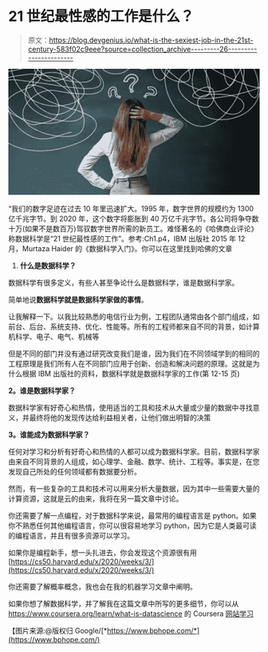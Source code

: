 # 21 世纪最性感的工作是什么？

> 原文：<https://blog.devgenius.io/what-is-the-sexiest-job-in-the-21st-century-583f02c9eee?source=collection_archive---------26----------------------->

![](img/61ead2d15271e99d9e65941bec8d2e2e.png)

“我们的数字足迹在过去 10 年里迅速扩大。1995 年，数字世界的规模约为 1300 亿千兆字节。到 2020 年，这个数字将膨胀到 40 万亿千兆字节。各公司将争夺数十万(如果不是数百万)驾驭数字世界所需的新员工。难怪著名的《哈佛商业评论》称数据科学是“21 世纪最性感的工作”。参考:Ch1.p4，IBM 出版社 2015 年 12 月，Murtaza Haider 的《数据科学入门》。你可以在这里找到哈佛的文章

1.  **什么是数据科学？**

数据科学有很多定义，有些人甚至争论什么是数据科学，谁是数据科学家。

简单地说**数据科学就是数据科学家做的事情**。

让我解释一下。以我比较熟悉的电信行业为例，工程团队通常由各个部门组成，如前台、后台、系统支持、优化、性能等。所有的工程师都来自不同的背景，如计算机科学、电子、电气、机械等

但是不同的部门并没有通过研究改变我们是谁，因为我们在不同领域学到的相同的工程原理是我们所有人在不同部门应用于创新、创造和解决问题的原理。这就是为什么根据 IBM 出版社的资料，数据科学就是数据科学家的工作(第 12-15 页)

**2。谁是数据科学家？**

数据科学家有好奇心和热情，使用适当的工具和技术从大量或少量的数据中寻找意义，并最终将他的发现传达给利益相关者，让他们做出明智的决策

**3。谁能成为数据科学家？**

任何对学习和分析有好奇心和热情的人都可以成为数据科学家。目前，数据科学家由来自不同背景的人组成，如心理学、金融、数学、统计、工程等。事实是，在您发现自己所处的任何领域都有数据要分析。

然而，有一些复杂的工具和技术可以用来分析大量数据，因为其中一些需要大量的计算资源，这就是云的由来，我将在另一篇文章中讨论。

你还需要了解一点编程，对于数据科学来说，最常用的编程语言是 python。如果你不熟悉任何其他编程语言，你可以很容易地学习 python，因为它是人类最可读的编程语言，并且有很多资源可以学习。

如果你是编程新手，想一头扎进去，你会发现这个资源很有用[https://cs50.harvard.edu/x/2020/weeks/3/](https://cs50.harvard.edu/x/2020/weeks/3/)

你还需要了解概率概念，我也会在我的机器学习文章中阐明。

如果你想了解数据科学，并了解我在这篇文章中所写的更多细节，你可以从 https://www.coursera.org/learn/what-is-datascience 的 Coursera [网站学习](https://www.coursera.org/learn/what-is-datascience)

【图片来源:@版权归 Google/[*https://www.bphope.com/*](https://www.bphope.com/)